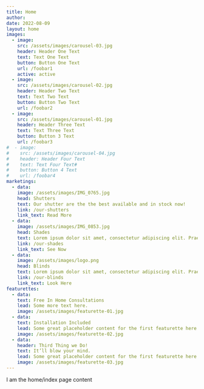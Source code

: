 ```yaml
---
title: Home
author:
date: 2022-08-09
layout: home
images:
  - image:
    src: /assets/images/carousel-03.jpg
    header: Header One Text
    text: Text One Text
    button: Button One Text
    url: /foobar1
    active: active
  - image:
    src: /assets/images/carousel-02.jpg
    header: Header Two Text
    text: Text Two Text
    button: Button Two Text
    url: /foobar2
  - image:
    src: /assets/images/carousel-01.jpg
    header: Header Three Text
    text: Text Three Text
    button: Button 3 Text
    url: /foobar3
#  - image:
#    src: /assets/images/carousel-04.jpg
#    header: Header Four Text
#    text: Text Four Text#
#    button: Button 4 Text
#    url: /foobar4
marketings:
  - data:
    image: /assets/images/IMG_0765.jpg
    head: Shutters
    text: Our shutter are the the best available and in stock now!
    link: /our-shutters
    link_text: Read More
  - data:
    image: /assets/images/IMG_0853.jpg
    head: Shades
    text: Lorem ipsum dolor sit amet, consectetur adipiscing elit. Praesent eget sodales nibh. Fusce tincidunt leo sed pretium.
    link: /our-shades
    link_text: See Now
  - data:
    image: /assets/images/logo.png
    head: Blinds
    text: Lorem ipsum dolor sit amet, consectetur adipiscing elit. Praesent eget sodales nibh. Fusce tincidunt leo sed pretium.
    link: /our-blinds
    link_text: Look Here
featurettes:
  - data:
    text: Free In Home Consultations
    lead: Some more text here.
    image: /assets/images/featurette-01.jpg
  - data:
    text: Installation Included
    lead: Some great placeholder content for the first featurette here. Imagine some exciting prose here.
    image: /assets/images/featurette-02.jpg
  - data:
    header: Third Thing we Do!
    text: It’ll blow your mind.
    lead: Some great placeholder content for the first featurette here. Imagine some exciting prose here.
    image: /assets/images/featurette-03.jpg
---
```


I am the home/index page content
